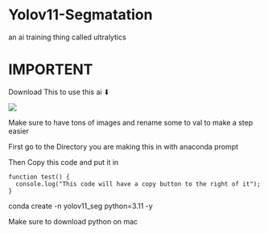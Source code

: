 # Yolov11-Segmatation
an ai training thing called ultralytics

# IMPORTENT
                          
Download This to use this ai ⬇


[![](https://kajabi-storefronts-production.kajabi-cdn.com/kajabi-storefronts-production/file-uploads/blogs/22606/images/61ae8d7-6831-7f5c-8b52-01d30ba74ffc_og-ultralytics.jpeg)](https://github.com/ultralytics/assets/releases/download/v8.3.0/yolo11m-seg.pt)


Make sure to have tons of images and rename some to val to make a step easier

First go to the Directory you are making this in with anaconda prompt

Then Copy this code and put it in

```
function test() {
  console.log("This code will have a copy button to the right of it");
}
```
 conda create -n yolov11_seg python=3.11 -y

Make sure to download python on mac

